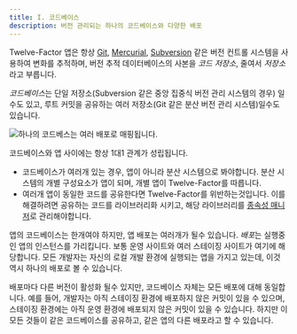 ```yaml
---
title: I. 코드베이스
description: 버전 관리되는 하나의 코드베이스와 다양한 배포
---
```

Twelve-Factor 앱은 항상 [Git](http://git-scm.com/), [Mercurial](https://www.mercurial-scm.org/), [Subversion](http://subversion.apache.org/) 같은 버전 컨트롤 시스템을 사용하여 변화를 추적하며, 버전 추적 데이터베이스의 사본을 *코드 저장소*, 줄여서 *저장소*라고 부릅니다.

*코드베이스*는 단일 저장소(Subversion 같은 중앙 집중식 버전 관리 시스템의 경우) 일수도 있고, 루트 커밋을 공유하는 여러 저장소(Git 같은 분산 버전 관리 시스템)일수도 있습니다. 

![하나의 코드베스는 여러 배포로 매핑됩니다.](/images/codebase-deploys.png)

코드베이스와 앱 사이에는 항상 1대1 관계가 성립됩니다.

* 코드베이스가 여러개 있는 경우, 앱이 아니라 분산 시스템으로 봐야합니다. 분산 시스템의 개별 구성요소가 앱이 되며, 개별 앱이 Twelve-Factor를 따릅니다.
* 여러개 앱이 동일한 코드를 공유한다면 Twelve-Factor를 위반하는것입니다. 이를 해결하려면 공유하는 코드를 라이브러리화 시키고, 해당 라이브러리를 [종속성 매니저](./dependencies)로 관리해야합니다.

앱의 코드베이스는 한개여야  하지만, 앱 배포는 여러개가 될수 있습니다. *배포*는 실행중인 앱의 인스턴스를 가리킵니다. 보통 운영 사이트와 여러 스테이징 사이트가 여기에 해당합니다. 모든 개발자는 자신의 로컬 개발 환경에 실행되는 앱을 가지고 있는데, 이것 역시 하나의 배포로 볼 수 있습니다.

배포마다 다른 버전이 활성화 될수 있지만, 코드베이스 자체는 모든 배포에 대해 동일합니다. 예를 들어, 개발자는 아직 스테이징 환경에 배포하지 않은 커밋이 있을 수 있으며, 스테이징 환경에는 아직 운영 환경에 배포되지 않은 커밋이 있을 수 있습니다. 하지만 이 모든 것들이 같은 코드베이스를 공유하고, 같은 앱의 다른 배포라고 할 수 있습니다.
